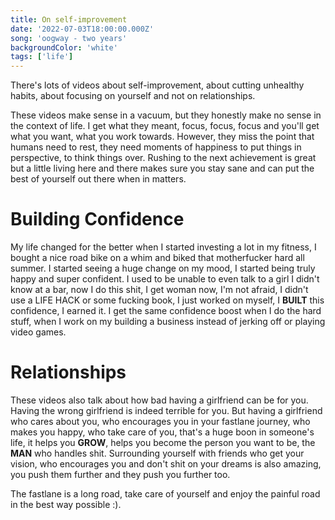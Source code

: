 ```yaml
---
title: On self-improvement
date: '2022-07-03T18:00:00.000Z'
song: 'oogway - two years'
backgroundColor: 'white'
tags: ['life']
---
```


There's lots of videos about self-improvement, about cutting unhealthy habits, about focusing on yourself and not on relationships.

These videos make sense in a vacuum, but they honestly make no sense in the context of life. I get what they meant, focus, focus, focus and you'll
get what you want, what you work towards. However, they miss the point that humans need to rest, they need moments of happiness to put things in perspective,
to think things over. Rushing to the next achievement is great but a little living here and there makes sure you stay sane and can put the best of yourself out there 
when in matters. 

# Building Confidence
My life changed for the better when I started investing a lot in my fitness, I bought a nice road bike on a whim and biked that motherfucker hard all summer. I started
seeing a huge change on my mood, I started being truly happy and super confident. I used to be unable to even talk to a girl I didn't know at a bar, now I do this shit,
I get woman now, I'm not afraid, I didn't use a LIFE HACK or some fucking book, I just worked on myself, I **BUILT** this confidence, I earned it. I get the same confidence
boost when I do the hard stuff, when I work on my building a business instead of jerking off or playing video games.

# Relationships
These videos also talk about how bad having a girlfriend can be for you. Having the wrong girlfriend is indeed terrible for you.
But having a girlfriend who cares about you, who encourages you in your fastlane journey, who makes you happy, who take care of you, that's a huge boon in someone's life, it helps you **GROW**, helps you become the person you want to be, the **MAN** who handles shit.
Surrounding yourself with friends who get your vision, who encourages you and don't shit on your dreams is also amazing, you push them further and they push you further too.

The fastlane is a long road, take care of yourself and enjoy the painful road in the best way possible :).